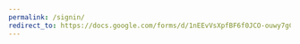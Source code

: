 ```yaml
---
permalink: /signin/
redirect_to: https://docs.google.com/forms/d/1nEEvVsXpfBF6f0JCO-ouwy7gCCpzEqf1ilH6ELy0q1s/edit?usp=sharing_link
---
```

